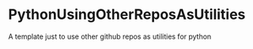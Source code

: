 # PythonUsingOtherReposAsUtilities
A template just to use other github repos as utilities for python
